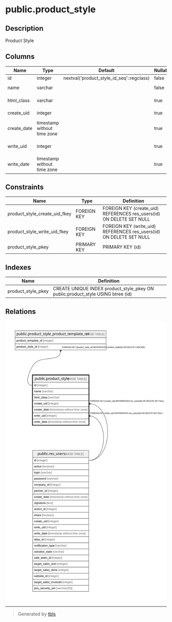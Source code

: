# public.product_style

## Description

Product Style

## Columns

| Name | Type | Default | Nullable | Children | Parents | Comment |
| ---- | ---- | ------- | -------- | -------- | ------- | ------- |
| id | integer | nextval('product_style_id_seq'::regclass) | false | [public.product_style_product_template_rel](public.product_style_product_template_rel.md) |  |  |
| name | varchar |  | false |  |  | Style Name |
| html_class | varchar |  | true |  |  | HTML Classes |
| create_uid | integer |  | true |  | [public.res_users](public.res_users.md) | Created by |
| create_date | timestamp without time zone |  | true |  |  | Created on |
| write_uid | integer |  | true |  | [public.res_users](public.res_users.md) | Last Updated by |
| write_date | timestamp without time zone |  | true |  |  | Last Updated on |

## Constraints

| Name | Type | Definition |
| ---- | ---- | ---------- |
| product_style_create_uid_fkey | FOREIGN KEY | FOREIGN KEY (create_uid) REFERENCES res_users(id) ON DELETE SET NULL |
| product_style_write_uid_fkey | FOREIGN KEY | FOREIGN KEY (write_uid) REFERENCES res_users(id) ON DELETE SET NULL |
| product_style_pkey | PRIMARY KEY | PRIMARY KEY (id) |

## Indexes

| Name | Definition |
| ---- | ---------- |
| product_style_pkey | CREATE UNIQUE INDEX product_style_pkey ON public.product_style USING btree (id) |

## Relations

![er](public.product_style.svg)

---

> Generated by [tbls](https://github.com/k1LoW/tbls)

